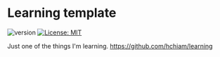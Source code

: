 # Learning template

![version](https://img.shields.io/github/release/hchiam/learning-template) [![License: MIT](https://img.shields.io/badge/License-MIT-yellow.svg)](https://opensource.org/licenses/MIT)

Just one of the things I'm learning. <https://github.com/hchiam/learning>
